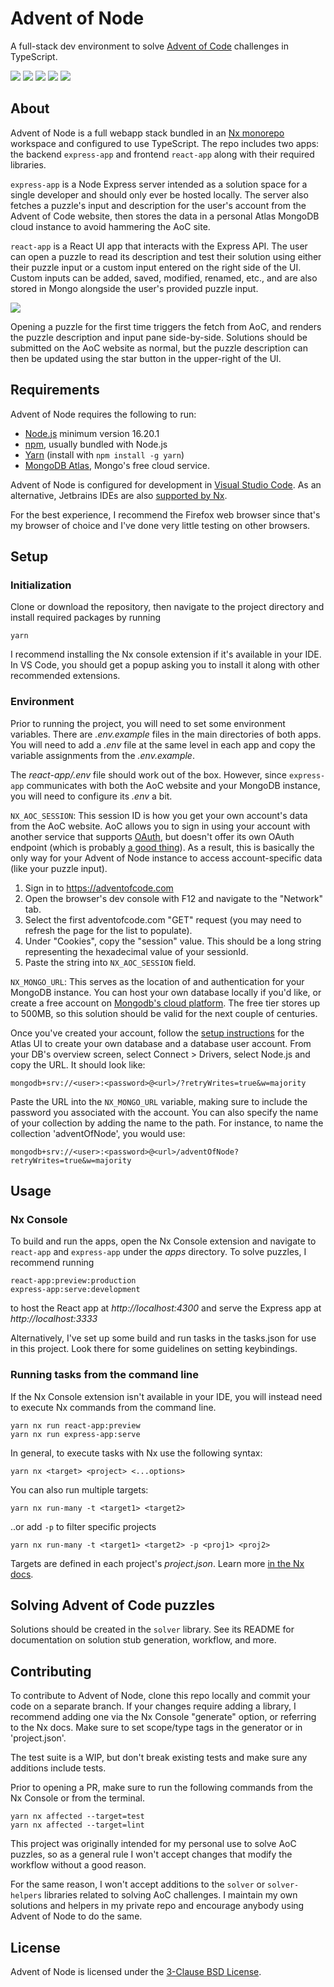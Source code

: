 # Advent of Node

A full-stack dev environment to solve [Advent of Code](https://adventofcode.com) challenges in TypeScript.

<img src="https://img.shields.io/badge/yarn-v1.22.19-blue" /> <img src="https://img.shields.io/badge/Nx-v17.0.3-blue" /> <img src="https://img.shields.io/badge/React-v18.2.0-blue" /> <img src="https://img.shields.io/badge/Express-v4.18.1-blue" /> <img src="https://img.shields.io/badge/license-BSD--3-green" />

## About

Advent of Node is a full webapp stack bundled in an [Nx monorepo](https://nx.dev/) workspace and configured to use TypeScript. The repo includes two apps: the backend `express-app` and frontend `react-app` along with their required libraries.

`express-app` is a Node Express server intended as a solution space for a single developer and should only ever be hosted locally. The server also fetches a puzzle's input and description for the user's account from the Advent of Code website, then stores the data in a personal Atlas MongoDB cloud instance to avoid hammering the AoC site.

`react-app` is a React UI app that interacts with the Express API. The user can open a puzzle to read its description and test their solution using either their puzzle input or a custom input entered on the right side of the UI. Custom inputs can be added, saved, modified, renamed, etc., and are also stored in Mongo alongside the user's provided puzzle input.

<img src="https://i.imgur.com/ap7gRkX.png"/>

Opening a puzzle for the first time triggers the fetch from AoC, and renders the puzzle description and input pane side-by-side. Solutions should be submitted on the AoC website as normal, but the puzzle description can then be updated using the star button in the upper-right of the UI.

## Requirements

Advent of Node requires the following to run:

- [Node.js](https://nodejs.org/en/) minimum version 16.20.1
- [npm](https://www.npmjs.com/), usually bundled with Node.js
- [Yarn](https://yarnpkg.com/) (install with `npm install -g yarn`)
- [MongoDB Atlas](https://www.mongodb.com/products/platform/cloud), Mongo's free cloud service.

Advent of Node is configured for development in [Visual Studio Code](https://code.visualstudio.com/). As an alternative, Jetbrains IDEs are also [supported by Nx](https://nx.dev/core-features/integrate-with-editors).

For the best experience, I recommend the Firefox web browser since that's my browser of choice and I've done very little testing on other browsers.

## Setup

### Initialization

Clone or download the repository, then navigate to the project directory and install required packages by running

```
yarn
```

I recommend installing the Nx console extension if it's available in your IDE. In VS Code, you should get a popup asking you to install it along with other recommended extensions.

### Environment

Prior to running the project, you will need to set some environment variables. There are _.env.example_ files in the main directories of both apps. You will need to add a _.env_ file at the same level in each app and copy the variable assignments from the _.env.example_.

The _react-app/.env_ file should work out of the box. However, since `express-app` communicates with both the AoC website and your MongoDB instance, you will need to configure its _.env_ a bit.

`NX_AOC_SESSION`: This session ID is how you get your own account's data from the AoC website. AoC allows you to sign in using your account with another service that supports [OAuth](https://en.wikipedia.org/wiki/OAuth), but doesn't offer its own OAuth endpoint (which is probably [a good thing](https://medium.com/@ibm_ptc_security/oauth-2-0-security-and-vulnerabilities-86e64c22b03d)). As a result, this is basically the only way for your Advent of Node instance to access account-specific data (like your puzzle input).

1. Sign in to https://adventofcode.com
2. Open the browser's dev console with F12 and navigate to the "Network" tab.
3. Select the first adventofcode.com "GET" request (you may need to refresh the page for the list to populate).
4. Under "Cookies", copy the "session" value. This should be a long string representing the hexadecimal value of your sessionId.
5. Paste the string into `NX_AOC_SESSION` field.

`NX_MONGO_URL`: This serves as the location of and authentication for your MongoDB instance. You can host your own database locally if you'd like, or create a free account on [Mongodb's cloud platform](https://www.mongodb.com/products/platform/cloud). The free tier stores up to 500MB, so this solution should be valid for the next couple of centuries.

Once you've created your account, follow the [setup instructions](https://www.mongodb.com/docs/atlas/getting-started/) for the Atlas UI to create your own database and a database user account. From your DB's overview screen, select Connect > Drivers, select Node.js and copy the URL. It should look like:

```
mongodb+srv://<user>:<password>@<url>/?retryWrites=true&w=majority
```

Paste the URL into the `NX_MONGO_URL` variable, making sure to include the password you associated with the account. You can also specify the name of your collection by adding the name to the path. For instance, to name the collection 'adventOfNode', you would use:

```
mongodb+srv://<user>:<password>@<url>/adventOfNode?retryWrites=true&w=majority
```

## Usage

### Nx Console

To build and run the apps, open the Nx Console extension and navigate to `react-app` and `express-app` under the _apps_ directory. To solve puzzles, I recommend running

```
react-app:preview:production
express-app:serve:development
```

to host the React app at _http://localhost:4300_ and serve the Express app at _http://localhost:3333_

Alternatively, I've set up some build and run tasks in the tasks.json for use in this project. Look there for some guidelines on setting keybindings.

### Running tasks from the command line

If the Nx Console extension isn't available in your IDE, you will instead need to execute Nx commands from the command line.

```
yarn nx run react-app:preview
yarn nx run express-app:serve
```

In general, to execute tasks with Nx use the following syntax:

```
yarn nx <target> <project> <...options>
```

You can also run multiple targets:

```
yarn nx run-many -t <target1> <target2>
```

..or add `-p` to filter specific projects

```
yarn nx run-many -t <target1> <target2> -p <proj1> <proj2>
```

Targets are defined in each project's _project.json_. Learn more [in the Nx docs](https://nx.dev/core-features/run-tasks).

## Solving Advent of Code puzzles

Solutions should be created in the `solver` library. See its README for documentation on solution stub generation, workflow, and more.

## Contributing

To contribute to Advent of Node, clone this repo locally and commit your code on a separate branch. If your changes require adding a library, I recommend adding one via the Nx Console "generate" option, or referring to the Nx docs. Make sure to set scope/type tags in the generator or in 'project.json'.

The test suite is a WIP, but don't break existing tests and make sure any additions include tests.

Prior to opening a PR, make sure to run the following commands from the Nx Console or from the terminal.

```
yarn nx affected --target=test
yarn nx affected --target=lint
```

This project was originally intended for my personal use to solve AoC puzzles, so as a general rule I won't accept changes that modify the workflow without a good reason.

For the same reason, I won't accept additions to the `solver` or `solver-helpers` libraries related to solving AoC challenges. I maintain my own solutions and helpers in my private repo and encourage anybody using Advent of Node to do the same.

## License

Advent of Node is licensed under the [3-Clause BSD License](https://opensource.org/license/bsd-3-clause/).
